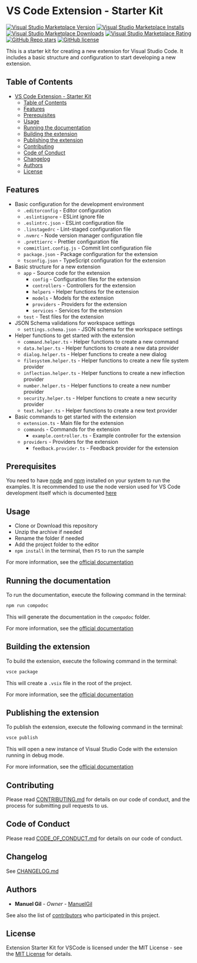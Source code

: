 # VS Code Extension - Starter Kit

[![Visual Studio Marketplace Version](https://img.shields.io/visual-studio-marketplace/v/imgildev.extension-starter-kit?style=for-the-badge&label=VS%20Marketplace&logo=visual-studio-code)](https://marketplace.visualstudio.com/items?itemName=imgildev.extension-starter-kit)
[![Visual Studio Marketplace Installs](https://img.shields.io/visual-studio-marketplace/i/imgildev.extension-starter-kit?style=for-the-badge&logo=visual-studio-code)](https://marketplace.visualstudio.com/items?itemName=imgildev.extension-starter-kit)
[![Visual Studio Marketplace Downloads](https://img.shields.io/visual-studio-marketplace/d/imgildev.extension-starter-kit?style=for-the-badge&logo=visual-studio-code)](https://marketplace.visualstudio.com/items?itemName=imgildev.extension-starter-kit)
[![Visual Studio Marketplace Rating](https://img.shields.io/visual-studio-marketplace/r/imgildev.extension-starter-kit?style=for-the-badge&logo=visual-studio-code)](https://marketplace.visualstudio.com/items?itemName=imgildev.extension-starter-kit&ssr=false#review-details)
[![GitHub Repo stars](https://img.shields.io/github/stars/ManuelGil/extension-starter-kit?style=for-the-badge&logo=github)](https://github.com/ManuelGil/extension-starter-kit)
[![GitHub license](https://img.shields.io/github/license/ManuelGil/extension-starter-kit?style=for-the-badge&logo=github)](https://github.com/ManuelGil/extension-starter-kit/blob/main/LICENSE)

This is a starter kit for creating a new extension for Visual Studio Code. It includes a basic structure and configuration to start developing a new extension.

## Table of Contents

- [VS Code Extension - Starter Kit](#vs-code-extension---starter-kit)
  - [Table of Contents](#table-of-contents)
  - [Features](#features)
  - [Prerequisites](#prerequisites)
  - [Usage](#usage)
  - [Running the documentation](#running-the-documentation)
  - [Building the extension](#building-the-extension)
  - [Publishing the extension](#publishing-the-extension)
  - [Contributing](#contributing)
  - [Code of Conduct](#code-of-conduct)
  - [Changelog](#changelog)
  - [Authors](#authors)
  - [License](#license)

## Features

- Basic configuration for the development environment
  - `.editorconfig` - Editor configuration
  - `.eslintignore` - ESLint ignore file
  - `.eslintrc.json` - ESLint configuration file
  - `.linstagedrc` - Lint-staged configuration file
  - `.nvmrc` - Node version manager configuration file
  - `.prettierrc` - Prettier configuration file
  - `commitlint.config.js` - Commit lint configuration file
  - `package.json` - Package configuration for the extension
  - `tsconfig.json` - TypeScript configuration for the extension
- Basic structure for a new extension
  - `app` - Source code for the extension
    - `config` - Configuration files for the extension
    - `controllers` - Controllers for the extension
    - `helpers` - Helper functions for the extension
    - `models` - Models for the extension
    - `providers` - Providers for the extension
    - `services` - Services for the extension
  - `test` - Test files for the extension
- JSON Schema validations for workspace settings
  - `settings.schema.json` - JSON schema for the workspace settings
- Helper functions to get started with the extension
  - `command.helper.ts` - Helper functions to create a new command
  - `data.helper.ts` - Helper functions to create a new data provider
  - `dialog.helper.ts` - Helper functions to create a new dialog
  - `filesystem.helper.ts` - Helper functions to create a new file system provider
  - `inflection.helper.ts` - Helper functions to create a new inflection provider
  - `number.helper.ts` - Helper functions to create a new number provider
  - `security.helper.ts` - Helper functions to create a new security provider
  - `text.helper.ts` - Helper functions to create a new text provider
- Basic commands to get started with the extension
  - `extension.ts` - Main file for the extension
  - `commands` - Commands for the extension
    - `example.controller.ts` - Example controller for the extension
  - `providers` - Providers for the extension
    - `feedback.provider.ts` - Feedback provider for the extension

## Prerequisites

You need to have [node](https://nodejs.org/en/) and [npm](https://nodejs.org/en/) installed on your system to run the examples. It is recommended to use the node version used for VS Code development itself which is documented [here](https://github.com/Microsoft/vscode/wiki/How-to-Contribute#prerequisites)

## Usage

- Clone or Download this repository
- Unzip the archive if needed
- Rename the folder if needed
- Add the project folder to the editor
- `npm install` in the terminal, then `F5` to run the sample

For more information, see the [official documentation](https://code.visualstudio.com/api/get-started/your-first-extension)

## Running the documentation

To run the documentation, execute the following command in the terminal:

```bash
npm run compodoc
```

This will generate the documentation in the `compodoc` folder.

For more information, see the [official documentation](https://compodoc.app/guides/getting-started.html)

## Building the extension

To build the extension, execute the following command in the terminal:

```bash
vsce package
```

This will create a `.vsix` file in the root of the project.

For more information, see the [official documentation](https://code.visualstudio.com/api/working-with-extensions/publishing-extension)

## Publishing the extension

To publish the extension, execute the following command in the terminal:

```bash
vsce publish
```

This will open a new instance of Visual Studio Code with the extension running in debug mode.

For more information, see the [official documentation](https://code.visualstudio.com/api/get-started/your-first-extension)

## Contributing

Please read [CONTRIBUTING.md](./CONTRIBUTING.md) for details on our code of conduct, and the process for submitting pull requests to us.

## Code of Conduct

Please read [CODE_OF_CONDUCT.md](./CODE_OF_CONDUCT.md) for details on our code of conduct.

## Changelog

See [CHANGELOG.md](./CHANGELOG.md)

## Authors

- **Manuel Gil** - _Owner_ - [ManuelGil](https://github.com/ManuelGil)

See also the list of [contributors](https://github.com/ManuelGil/extension-starter-kit/contributors) who participated in this project.

## License

Extension Starter Kit for VSCode is licensed under the MIT License - see the [MIT License](https://opensource.org/licenses/MIT) for details.
